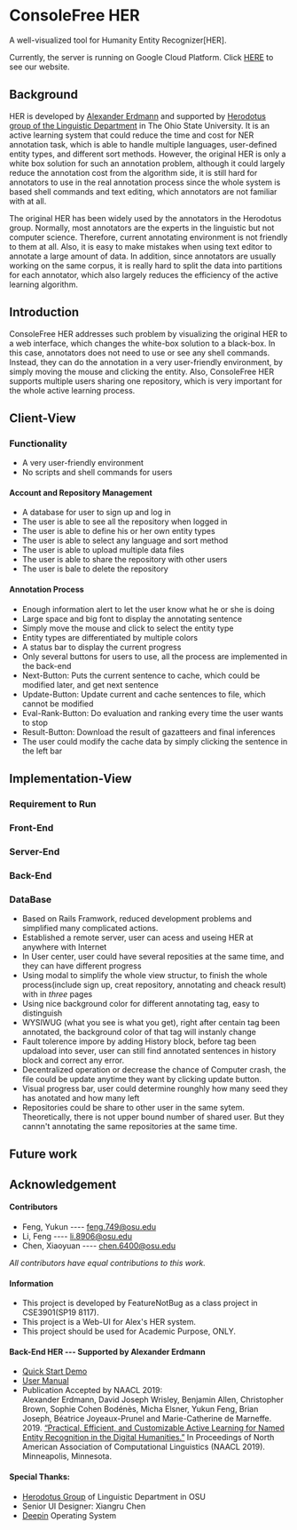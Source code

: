 # ConsoleFree HER
A well-visualized tool for Humanity Entity Recognizer[HER].

Currently, the server is running on Google Cloud Platform. Click [HERE](http://35.245.75.7:3000) to see our website.

## Background
HER is developed by [Alexander Erdmann](ae1541@nyu.edu) and supported by [Herodotus group of the Linguistic Department](https://u.osu.edu/herodotos/) 
in The Ohio State University. It is an active learning system that could reduce the time and cost for NER annotation task, 
which is able to handle multiple languages, user-defined entity types, and different sort methods. 
However, the original HER is only a white box solution for such an annotation problem, although it could largely 
reduce the annotation cost from the algorithm side, it is still hard for annotators to use in the real annotation process 
since the whole system is based shell commands and text editing, which annotators are not familiar with at all.

The original HER has been widely used by the annotators in the Herodotus group. Normally, most annotators are the experts 
in the linguistic but not computer science. Therefore, current annotating environment is not friendly to them at all. Also, 
it is easy to make mistakes when using text editor to annotate a large amount of data. In addition, since annotators are 
usually working on the same corpus, it is really hard to split the data into partitions for each annotator, which also 
largely reduces the efficiency of the active learning algorithm.


## Introduction
ConsoleFree HER addresses such problem by visualizing the original HER to a web interface, which changes the 
white-box solution to a black-box. In this case, annotators does not need to use or see any shell commands. Instead, they
can do the annotation in a very user-friendly environment, by simply moving the mouse and clicking the entity. Also, 
ConsoleFree HER supports multiple users sharing one repository, which is very important for the whole active learning process. 

## Client-View
### Functionality

* A very user-friendly environment
* No scripts and shell commands for users
#### Account and Repository Management
* A database for user to sign up and log in
* The user is able to see all the repository when logged in
* The user is able to define his or her own entity types
* The user is able to select any language and sort method
* The user is able to upload multiple data files
* The user is able to share the repository with other users
* The user is bale to delete the repository

#### Annotation Process
* Enough information alert to let the user know what he or she is doing
* Large space and big font to display the annotating sentence
* Simply move the mouse and click to select the entity type
* Entity types are differentiated by multiple colors
* A status bar to display the current progress
* Only several buttons for users to use, all the process are implemented in the back-end
* Next-Button: Puts the current sentence to cache, which could be modified later, and get next sentence
* Update-Button: Update current and cache sentences to file, which cannot be modified
* Eval-Rank-Button: Do evaluation and ranking every time the user wants to stop
* Result-Button: Download the result of gazatteers and final inferences 
* The user could modify the cache data by simply clicking the sentence in the left bar

## Implementation-View

### Requirement to Run


### Front-End
### Server-End
### Back-End
### DataBase
* Based on Rails Framwork, reduced development problems and simplified many complicated actions. 
* Established a remote server, user can acess and useing HER at anywhere with Internet
* In User center, user could have several reposities at the same time, and they can have different progress
* Using modal to simplify the whole view structur, to finish the whole process(include sign up, creat repository, annotating and cheack result) with in *three* pages
* Using nice background color for different annotating tag, easy to distinguish
* WYSIWUG (what you see is what you get), right after centain tag been annotated, the background color of that tag will instanly change
* Fault tolerence impore by adding History block, before tag been updaload into sever, user can still find annotated sentences in history block and correct any error.
* Decentralized operation or decrease the chance of Computer crash, the file could be update anytime they want by clicking update button.
* Visual progress bar, user could determine rounghly how many seed they has anotated and how many left
* Repositories could be share to other user in the same sytem. Theoretically, there is not upper bound number of shared user. But they cannn't annotating the same  repositories at the same time.

## Future work







## Acknowledgement
#### Contributors
* Feng, Yukun ---- [feng.749@osu.edu](feng.749@osu.edu)
* Li, Feng ---- [li.8906@osu.edu](li.8906@osu.edu)  
* Chen, Xiaoyuan ---- [chen.6400@osu.edu](chen.6400@osu.edu)

*All contributors have equal contributions to this work.*

#### Information
* This project is developed by FeatureNotBug as a class project in CSE3901(SP19 8117).
* This project is a Web-UI for Alex's HER system.  
* This project should be used for Academic Purpose, ONLY.  
#### Back-End HER --- Supported by Alexander Erdmann
* [Quick Start Demo](https://github.com/alexerdmann/HER)
* [User Manual](https://github.com/alexerdmann/HER/blob/master/Scripts/Docs/Manual.md)
* Publication Accepted by NAACL 2019:  
Alexander Erdmann, David Joseph Wrisley, Benjamin Allen, Christopher Brown, Sophie Cohen Bodénès, Micha Elsner, Yukun Feng, Brian Joseph, Béatrice Joyeaux-Prunel and Marie-Catherine de Marneffe. 2019. [“Practical, Efficient, and Customizable Active Learning for Named Entity Recognition in the Digital Humanities.”](https://github.com/alexerdmann/HER/blob/master/HER_NAACL2019_preprint.pdf) In Proceedings of North American Association of Computational Linguistics (NAACL 2019). Minneapolis, Minnesota.

#### Special Thanks:
* [Herodotus Group](https://u.osu.edu/herodotos/) of Linguistic Department in OSU
* Senior UI Designer: Xiangru Chen
* [Deepin](https://www.deepin.org/en/) Operating System